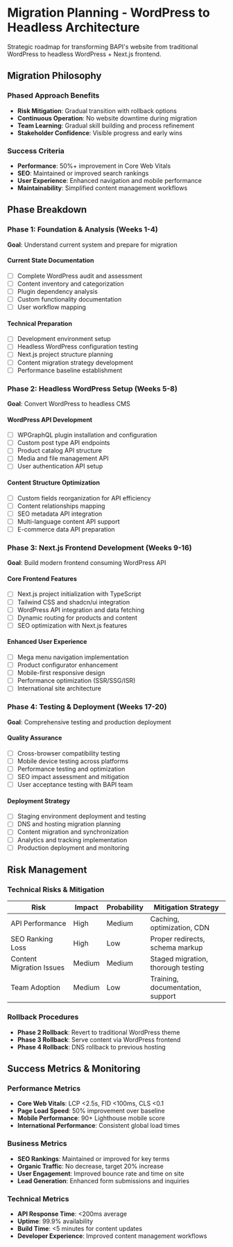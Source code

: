 # Migration Planning - WordPress to Headless Architecture

Strategic roadmap for transforming BAPI's website from traditional WordPress to headless WordPress + Next.js frontend.

## Migration Philosophy

### Phased Approach Benefits

- **Risk Mitigation**: Gradual transition with rollback options
- **Continuous Operation**: No website downtime during migration
- **Team Learning**: Gradual skill building and process refinement
- **Stakeholder Confidence**: Visible progress and early wins

### Success Criteria

- **Performance**: 50%+ improvement in Core Web Vitals
- **SEO**: Maintained or improved search rankings
- **User Experience**: Enhanced navigation and mobile performance
- **Maintainability**: Simplified content management workflows

## Phase Breakdown

### Phase 1: Foundation & Analysis (Weeks 1-4)

**Goal**: Understand current system and prepare for migration

#### Current State Documentation

- [ ] Complete WordPress audit and assessment
- [ ] Content inventory and categorization
- [ ] Plugin dependency analysis
- [ ] Custom functionality documentation
- [ ] User workflow mapping

#### Technical Preparation

- [ ] Development environment setup
- [ ] Headless WordPress configuration testing
- [ ] Next.js project structure planning
- [ ] Content migration strategy development
- [ ] Performance baseline establishment

### Phase 2: Headless WordPress Setup (Weeks 5-8)

**Goal**: Convert WordPress to headless CMS

#### WordPress API Development

- [ ] WPGraphQL plugin installation and configuration
- [ ] Custom post type API endpoints
- [ ] Product catalog API structure
- [ ] Media and file management API
- [ ] User authentication API setup

#### Content Structure Optimization

- [ ] Custom fields reorganization for API efficiency
- [ ] Content relationships mapping
- [ ] SEO metadata API integration
- [ ] Multi-language content API support
- [ ] E-commerce data API preparation

### Phase 3: Next.js Frontend Development (Weeks 9-16)

**Goal**: Build modern frontend consuming WordPress API

#### Core Frontend Features

- [ ] Next.js project initialization with TypeScript
- [ ] Tailwind CSS and shadcn/ui integration
- [ ] WordPress API integration and data fetching
- [ ] Dynamic routing for products and content
- [ ] SEO optimization with Next.js features

#### Enhanced User Experience

- [ ] Mega menu navigation implementation
- [ ] Product configurator enhancement
- [ ] Mobile-first responsive design
- [ ] Performance optimization (SSR/SSG/ISR)
- [ ] International site architecture

### Phase 4: Testing & Deployment (Weeks 17-20)

**Goal**: Comprehensive testing and production deployment

#### Quality Assurance

- [ ] Cross-browser compatibility testing
- [ ] Mobile device testing across platforms
- [ ] Performance testing and optimization
- [ ] SEO impact assessment and mitigation
- [ ] User acceptance testing with BAPI team

#### Deployment Strategy

- [ ] Staging environment deployment and testing
- [ ] DNS and hosting migration planning
- [ ] Content migration and synchronization
- [ ] Analytics and tracking implementation
- [ ] Production deployment and monitoring

## Risk Management

### Technical Risks & Mitigation

| Risk                     | Impact | Probability | Mitigation Strategy                |
| ------------------------ | ------ | ----------- | ---------------------------------- |
| API Performance          | High   | Medium      | Caching, optimization, CDN         |
| SEO Ranking Loss         | High   | Low         | Proper redirects, schema markup    |
| Content Migration Issues | Medium | Medium      | Staged migration, thorough testing |
| Team Adoption            | Medium | Low         | Training, documentation, support   |

### Rollback Procedures

- **Phase 2 Rollback**: Revert to traditional WordPress theme
- **Phase 3 Rollback**: Serve content via WordPress frontend
- **Phase 4 Rollback**: DNS rollback to previous hosting

## Success Metrics & Monitoring

### Performance Metrics

- **Core Web Vitals**: LCP <2.5s, FID <100ms, CLS <0.1
- **Page Load Speed**: 50% improvement over baseline
- **Mobile Performance**: 90+ Lighthouse mobile score
- **International Performance**: Consistent global load times

### Business Metrics

- **SEO Rankings**: Maintained or improved for key terms
- **Organic Traffic**: No decrease, target 20% increase
- **User Engagement**: Improved bounce rate and time on site
- **Lead Generation**: Enhanced form submissions and inquiries

### Technical Metrics

- **API Response Time**: <200ms average
- **Uptime**: 99.9% availability
- **Build Time**: <5 minutes for content updates
- **Developer Experience**: Improved content management workflows
